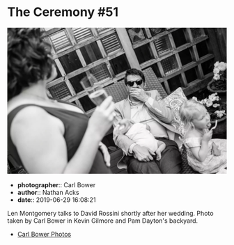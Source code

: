 # The Ceremony #51

![Len Montgomery talks to David Rossini](assets/2019-06-29-set-1-the-ceremony-51.webp)

* **photographer**:: Carl Bower  
* **author**:: Nathan Acks  
* **date**:: 2019-06-29 16:08:21

Len Montgomery talks to David Rossini shortly after her wedding. Photo taken by Carl Bower in Kevin Gilmore and Pam Dayton's backyard.

* [Carl Bower Photos](https://carlbowerphotos.com)

